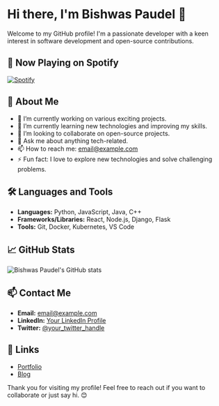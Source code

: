 # Hi there, I'm Bishwas Paudel 👋

Welcome to my GitHub profile! I'm a passionate developer with a keen interest in software development and open-source contributions.

## 🎵 Now Playing on Spotify

[![Spotify](https://spotify-readme-url)](https://open.spotify.com/artist/4E8UiuyXZcoWrGJ1QcHog4)

## 🚀 About Me

- 🔭 I’m currently working on various exciting projects.
- 🌱 I’m currently learning new technologies and improving my skills.
- 👯 I’m looking to collaborate on open-source projects.
- 💬 Ask me about anything tech-related.
- 📫 How to reach me: [email@example.com](mailto:email@example.com)
- ⚡ Fun fact: I love to explore new technologies and solve challenging problems.

## 🛠️ Languages and Tools

- **Languages:** Python, JavaScript, Java, C++
- **Frameworks/Libraries:** React, Node.js, Django, Flask
- **Tools:** Git, Docker, Kubernetes, VS Code

## 📈 GitHub Stats

![Bishwas Paudel's GitHub stats](https://github-readme-stats.vercel.app/api?username=Bishwas-paudel&show_icons=true&theme=radical)

## 📫 Contact Me

- **Email:** [email@example.com](mailto:email@example.com)
- **LinkedIn:** [Your LinkedIn Profile](https://www.linkedin.com/in/your-linkedin-profile)
- **Twitter:** [@your_twitter_handle](https://twitter.com/your_twitter_handle)

## 🔗 Links

- [Portfolio](https://your-portfolio-link.com)
- [Blog](https://your-blog-link.com)

Thank you for visiting my profile! Feel free to reach out if you want to collaborate or just say hi. 😊
